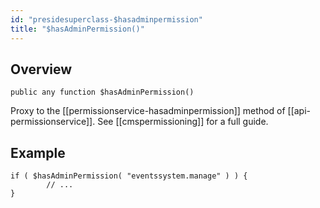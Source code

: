 ```yaml
---
id: "presidesuperclass-$hasadminpermission"
title: "$hasAdminPermission()"
---
```



## Overview




```luceescript
public any function $hasAdminPermission()
```

Proxy to the [[permissionservice-hasadminpermission]] method of [[api-permissionservice]].
See [[cmspermissioning]] for a full guide.


## Example


```luceescript
if ( $hasAdminPermission( "eventssystem.manage" ) ) {
        // ...
}
```

